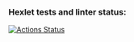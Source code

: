 ### Hexlet tests and linter status:
[![Actions Status](https://github.com/MukhammedDinaev/python-project-lvl3/workflows/hexlet-check/badge.svg)](https://github.com/MukhammedDinaev/python-project-lvl3/actions)